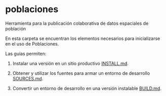 # poblaciones
Herramienta para la publicación colaborativa de datos espaciales de población

En esta carpeta se encuentran los elementos necesarios para inicializarse en el uso de Poblaciones.

Las guías permiten:

1. Instalar una versión en un sitio productivo [INSTALL.md](INSTALL.md).

2. Obtener y utilizar los fuentes para armar un entorno de desarrollo [SOURCES.md](SOURCES.md).

3. Convertir un entorno de desarrollo en una versión instalable [BUILD.md](BUILD.md).

